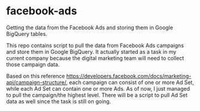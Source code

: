 # facebook-ads
Getting the data from the Facebook Ads and storing them in Google BigQuery tables.

This repo contains script to pull the data from Facebook Ads campaigns and store them in Google BigQuery. It actually started as a task in my current company because the digital marketing team will need to collect those campaign data.

Based on this reference https://developers.facebook.com/docs/marketing-api/campaign-structure/, each campaign can consist of one or more Ad Set, while each Ad Set can contain one or more Ads. As of now, I just managed to pull the campaign/the highest level. There will be a script to pull Ad Set data as well since the task is still on going.

